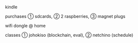 kindle

purchases ① sdcards, ② 2 raspberries, ③ magnet plugs
                    
wifi dongle @ home

classes ① johokiso (blockchain, eval), ② netchino (schedule)


